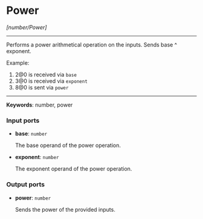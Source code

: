 # Power

_[number/Power]_

---

Performs a power arithmetical operation on the inputs. Sends base ^ exponent.  
  
Example:  
  
1. 2@0 is received via `base`  
2. 3@0 is received via `exponent`  
3. 8@0 is sent via `power`  

---

__Keywords__: number, power

### Input ports

* __base__: ` number `

    The base operand of the power operation.


* __exponent__: ` number `

    The exponent operand of the power operation.

### Output ports

* __power__: ` number `

    Sends the power of the provided inputs.

